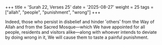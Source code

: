+++
title = 'Surah 22, Verses 25'
date = '2025-08-27'
weight = 25
tags = ["allah", "people", "punishment", "wrong"]
+++

Indeed, those who persist in disbelief and hinder ˹others˺ from the Way of Allah and from the Sacred Mosque—which We have appointed for all people, residents and visitors alike—along with whoever intends to deviate by doing wrong in it, We will cause them to taste a painful punishment.